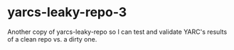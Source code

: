 # yarcs-leaky-repo-3
Another copy of yarcs-leaky-repo so I can test and validate YARC's results of a clean repo vs. a dirty one.

